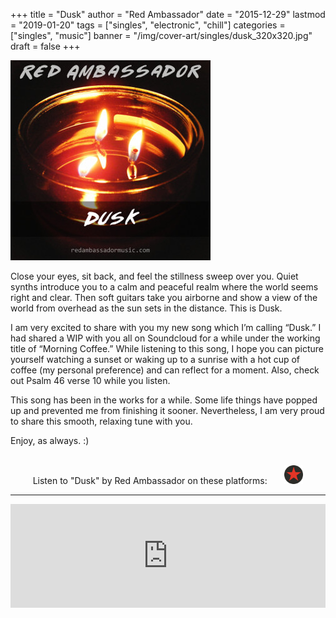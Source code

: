 +++
title = "Dusk"
author = "Red Ambassador"
date = "2015-12-29"
lastmod = "2019-01-20"
tags = ["singles", "electronic", "chill"]
categories = ["singles", "music"]
banner = "/img/cover-art/singles/dusk_320x320.jpg"
draft = false
+++

<img src="/img/cover-art/singles/dusk_320x320.jpg" class="thumb" alt="Dusk by Red Ambassador cover at">

Close your eyes, sit back, and feel the stillness sweep over you. Quiet synths
introduce you to a calm and peaceful realm where the world seems right and
clear. Then soft guitars take you airborne and show a view of the world from
overhead as the sun sets in the distance. This is Dusk.

I am very excited to share with you my new song which I’m calling “Dusk.” I
had shared a WIP with you all on Soundcloud for a while under the working
title of “Morning Coffee.” While listening to this song, I hope you can
picture yourself watching a sunset or waking up to a sunrise with a hot cup
of coffee (my personal preference) and can reflect for a moment. Also, check
out Psalm 46 verse 10 while you listen.

This song has been in the works for a while. Some life things have popped up
and prevented me from finishing it sooner. Nevertheless, I am very proud to
share this smooth, relaxing tune with you.

Enjoy, as always. :)

<br>

<center>
Listen to "Dusk" by Red Ambassador on these platforms:

<a target="_blank" href="https://redambassador.bandcamp.com/track/dusk" title="Bandcamp">
    <i style="color: #639AA9;" class="fab fa-bandcamp fa-2x"></i>
</a>
&nbsp;
<a target="_blank" href="https://soundcloud.com/red-ambassador/dusk" title="Soundcloud">
    <i style="color: #FF7700;" class="fab fa-soundcloud fa-2x"></i>
</a>
&nbsp;
<a target="_blank" href="https://www.youtube.com/watch?v=3l0X_83Rvk8" title="YouTube">
    <i style="color: #e52d27;" class="fab fa-youtube fa-2x"></i>
</a>
&nbsp;
<a target="_blank" href="https://www.reverbnation.com/redambassador/song/24992987-dusk" title="ReverbNation">
    <img height=30px src="/img/thirdparty/reverbnation_logo_min.svg">
</a>
</center>

-------------------------------------------------------------------------------

<iframe width="100%" height="166" scrolling="no" framebor<iframe width="100%" height="166" scrolling="no" frameborder="no" allow="autoplay" src="https://w.soundcloud.com/player/?url=https%3A//api.soundcloud.com/tracks/239479468&color=%23d00000&auto_play=false&hide_related=false&show_comments=true&show_user=true&show_reposts=false&show_teaser=true"></iframe>

